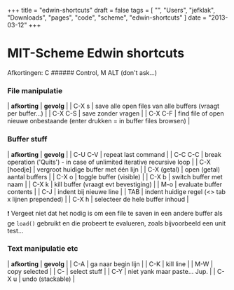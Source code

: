 +++
title = "edwin-shortcuts"
draft = false
tags = [
    "",
    "Users",
    "jefklak",
    "Downloads",
    "pages",
    "code",
    "scheme",
    "edwin-shortcuts"
]
date = "2013-03-12"
+++
# MIT-Scheme Edwin shortcuts 

Afkortingen: C ###### Control, M  ALT (don't ask...)

### File manipulatie 

| **afkorting** | **gevolg** |
| C-X s  | save alle open files van alle buffers (vraagt per buffer...) |
| C-X C-S | save zonder vragen |
| C-X C-F | find file of open nieuwe onbestaande (enter drukken = in buffer files browsen) |

### Buffer stuff 

| **afkorting** | **gevolg** |
| C-U C-V | repeat last command |
| C-C C-C | break operation ('Quits') - in case of unlimited iterative recursive loop |
| C-X [hoedje] | vergroot huidige buffer met één lijn |
| C-X (getal) | open (getal) aantal buffers |
| C-X o | toggle buffer (visible) |
| C-X b | switch buffer met naam |
| C-X k | kill buffer (vraagt evt bevestiging) |
| M-o | evaluate buffer contents |
| C-J | indent bij nieuwe line |
| TAB | indent huidige regel (<> tab x lijnen prepended) |
| C-X h | selecteer de hele buffer inhoud |

:exclamation: Vergeet niet dat het nodig is om een file te saven in een andere buffer als ge `load()` gebruikt en die probeert te evalueren, zoals bijvoorbeeld een unit test... 

### Text manipulatie etc 

| **afkorting** | **gevolg** |
| C-A | ga naar begin lijn |
| C-K | kill line |
| M-W | copy selected |
| C-<space> | select stuff |
| C-Y | niet yank maar paste... Jup. |
| C-X u | undo (stackable) |